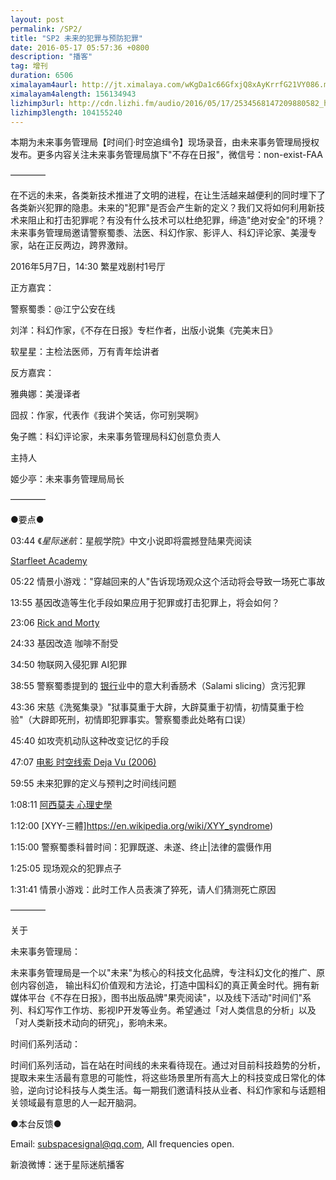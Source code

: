 ```yaml
---
layout: post
permalink: /SP2/
title: "SP2 未来的犯罪与预防犯罪"
date: 2016-05-17 05:57:36 +0800
description: "播客"
tag: 增刊
duration: 6506
ximalayam4aurl: http://jt.ximalaya.com/wKgDa1c66GfxjQ8xAyKrrfG21VY086.m4a?channel=rss&amp;album_id=3135361&amp;track_id=15846796&amp;uid=6418191&amp;jt=http://audio.xmcdn.com/group11/M09/5F/8D/wKgDa1c66GfxjQ8xAyKrrfG21VY086.m4a
ximalayam4alength: 156134943
lizhimp3url: http://cdn.lizhi.fm/audio/2016/05/17/2534568147209880582_hd.mp3
lizhimp3length: 104155240
---   
```


本期为未来事务管理局【时间们·时空追缉令】现场录音，由未来事务管理局授权发布。更多内容关注未来事务管理局旗下&quot;不存在日报&quot;，微信号：non-exist-FAA

————

在不远的未来，各类新技术推进了文明的进程，在让生活越来越便利的同时埋下了各类新兴犯罪的隐患。未来的&quot;犯罪&quot;是否会产生新的定义？我们又将如何利用新技术来阻止和打击犯罪呢？有没有什么技术可以杜绝犯罪，缔造&quot;绝对安全&quot;的环境？未来事务管理局邀请警察蜀黍、法医、科幻作家、影评人、科幻评论家、美漫专家，站在正反两边，跨界激辩。

2016年5月7日，14:30 繁星戏剧村1号厅

正方嘉宾：

警察蜀黍：@江宁公安在线

刘洋：科幻作家，《不存在日报》专栏作者，出版小说集《完美末日》

软星星：主检法医师，万有青年烩讲者

反方嘉宾：

雅典娜：美漫译者

囧叔：作家，代表作《我讲个笑话，你可别哭啊》

兔子瞧：科幻评论家，未来事务管理局科幻创意负责人

主持人

姬少亭：未来事务管理局局长

————

●要点●

03:44 《_星际迷航_：星舰学院》中文小说即将震撼登陆果壳阅读

[Starfleet Academy](http://memory-beta.wikia.com/wiki/Starfleet_Academy_%282010s_book_series%29)

05:22 情景小游戏：&quot;穿越回来的人&quot;告诉现场观众这个活动将会导致一场死亡事故

13:55 基因改造等生化手段如果应用于犯罪或打击犯罪上，将会如何？

23:06 [Rick and Morty](https://en.wikipedia.org/wiki/Rick_and_Morty)

24:33 基因改造 咖啡不耐受

34:50 物联网入侵犯罪 AI犯罪

38:55 警察蜀黍提到的 [银行](http://iask.sina.com.cn/c/786.html)业中的意大利香肠术（Salami slicing）贪污犯罪

43:36 宋慈《洗冤集录》&quot;狱事莫重于大辟，大辟莫重于初情，初情莫重于检验&quot;（大辟即死刑，初情即犯罪事实。警察蜀黍此处略有口误）

45:40 如攻壳机动队这种改变记忆的手段

47:07 [电影 时空线索 Deja Vu (2006)](https://movie.douban.com/subject/1789283/)

59:55 未来犯罪的定义与预判之时间线问题

1:08:11 [阿西莫夫  心理史學](https://zh.wikipedia.org/wiki/%E5%BF%83%E7%90%86%E5%8F%B2%E5%AD%B8_(%E9%98%BF%E8%A5%BF%E8%8E%AB%E5%A4%AB))

1:12:00 [XYY-三體]https://en.wikipedia.org/wiki/XYY_syndrome)

1:15:00 警察蜀黍科普时间：犯罪既遂、未遂、终止\|法律的震慑作用

1:25:05 现场观众的犯罪点子

1:31:41 情景小游戏：此时工作人员表演了猝死，请人们猜测死亡原因

————

关于

未来事务管理局：

未来事务管理局是一个以&quot;未来&quot;为核心的科技文化品牌，专注科幻文化的推广、原创内容创造， 输出科幻价值观和方法论，打造中国科幻的真正黄金时代。拥有新媒体平台《不存在日报》，图书出版品牌&quot;果壳阅读&quot;，以及线下活动&quot;时间们&quot;系列、科幻写作工作坊、影视IP开发等业务。希望通过「对人类信息的分析」以及「对人类新技术动向的研究」，影响未来。

时间们系列活动：

时间们系列活动，旨在站在时间线的未来看待现在。通过对目前科技趋势的分析，提取未来生活最有意思的可能性，将这些场景里所有高大上的科技变成日常化的体验，逆向讨论科技与人类生活。每一期我们邀请科技从业者、科幻作家和与话题相关领域最有意思的人一起开脑洞。

●本台反馈●

Email: [subspacesignal@qq.com](mailto:subspacesignal@qq.com), All frequencies open.

新浪微博：迷于星际迷航播客




